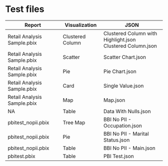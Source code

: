 # Test files

| Report                      | Visualization    | JSON                                                         |
| --------------------------- | ---------------- | ------------------------------------------------------------ |
| Retail Analysis Sample.pbix | Clustered Column | Clustered Column with Highlight.json<br />Clustered Column.json |
| Retail Analysis Sample.pbix | Scatter          | Scatter Chart.json                                           |
| Retail Analysis Sample.pbix | Pie              | Pie Chart.json                                               |
| Retail Analysis Sample.pbix | Card             | Single Value.json                                            |
| Retail Analysis Sample.pbix | Map              | Map.json                                                     |
| NA                          | Table            | Data With Nulls.json                                         |
| pbitest_nopii.pbix          | Tree Map         | BBI No PII - Occupation.json                                 |
| pbitest_nopii.pbix          | Pie              | BBI No PII - Marital Status.json                             |
| pbitest_nopii.pbix          | Table            | BBI No PII - Main.json                                       |
| pbitest.pbix                | Table            | PBI Test.json                                                |

